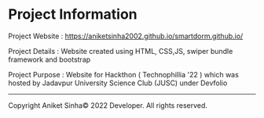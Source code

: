# Project Information

Project Website :         https://aniketsinha2002.github.io/smartdorm.github.io/

Project Details :         Website created using HTML, CSS,JS, swiper bundle framework and bootstrap

Project Purpose :         Website for Hackthon ( Technophillia '22  )  which was hosted by Jadavpur University Science Club (JUSC) under Devfolio

________________________________________________________________________________________________________________________________

Copyright Aniket Sinha© 2022 Developer. All rights reserved.
